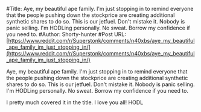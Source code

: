 #Title: Aye, my beautiful ape family. I'm just stopping in to remind everyone that the people pushing down the stockprice are creating additional synthetic shares to do so. This is our jetfuel. Don't mistake it. Nobody is panic selling. I'm HODLing personally. No sweat. Borrow my confidence if you need to.
#Author: Shorty-hunter
#Post URL: [https://www.reddit.com/r/Superstonk/comments/n40xbs/aye_my_beautiful_ape_family_im_just_stopping_in/](https://www.reddit.com/r/Superstonk/comments/n40xbs/aye_my_beautiful_ape_family_im_just_stopping_in/)


 Aye, my beautiful ape family. I'm just stopping in to remind everyone that the people pushing down the stockprice are creating additional synthetic shares to do so. This is our jetfuel. Don't mistake it. Nobody is panic selling. I'm HODLing personally. No sweat. Borrow my confidence if you need to.   


I pretty much covered it in the title. I love you all! HODL